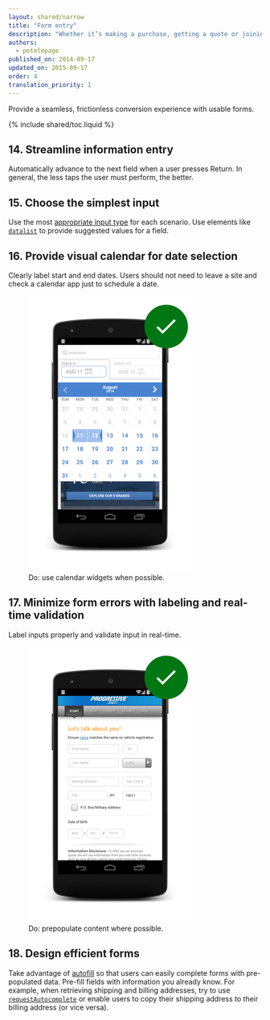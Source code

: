 ```yaml
---
layout: shared/narrow
title: "Form entry"
description: "Whether it’s making a purchase, getting a quote or joining an email list, your user’s conversion experience should be as seamless as possible."
authors:
  - petelepage
published_on: 2014-09-17
updated_on: 2015-09-17
order: 4
translation_priority: 1
---
```


<p class="intro">
Provide a seamless, frictionless conversion experience with usable forms.
</p>

{% include shared/toc.liquid %}

## 14. Streamline information entry

Automatically advance to the next field when a user presses Return. In general, the less taps the user must perform, the better.

## 15. Choose the simplest input

Use the most [appropriate input type](/web/fundamentals/design-and-ui/input/forms/choose-the-best-input-type) for each scenario. Use elements like [`datalist`](/web/fundamentals/design-and-ui/input/forms/choose-the-best-input-type#offer-suggestions-during-input-with-datalist) to provide suggested values for a field.

## 16. Provide visual calendar for date selection

Clearly label start and end dates. Users should not need to leave a site and check a calendar app just to schedule a date.

<div class="mdl-grid">
  <figure class="mdl-cell mdl-cell--6-col">
    <img src="images/forms-calendar-good.png">
    <figcaption class="wf-figcaption-good">Do: use calendar widgets when possible.</figcaption>
  </figure>
</div>

## 17. Minimize form errors with labeling and real-time validation

Label inputs properly and validate input in real-time.

<div class="mdl-grid">
  <figure class="mdl-cell mdl-cell--6-col">
    <img src="images/forms-multipart-good.png">
    <figcaption class="wf-figcaption-good">Do: prepopulate content where possible.</figcaption>
  </figure>
</div>

## 18. Design efficient forms

Take advantage of [autofill](/web/fundamentals/design-and-ui/input/forms/label-and-name-inputs#use-metadata-to-enable-auto-complete) so that users can easily complete forms with pre-populated data. Pre-fill fields with information you already know. For example, when retrieving shipping and billing addresses, try to use [`requestAutocomplete`](/web/fundamentals/design-and-ui/input/forms/use-request-auto-complete) or enable users to copy their shipping address to their billing address (or vice versa). 

